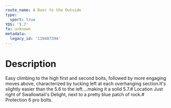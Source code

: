 ```yaml
---
route_name: A Door to the Outside
type:
  sport: true
YDS: '5.7'
fa: unknown
metadata:
  legacy_id: '119487394'
---
```

# Description
Easy climbing to the high first and second bolts, followed by more engaging moves above, characterized by tucking left at each overhanging section.It's slightly easier than the 5.6 to the left....making it a solid 5.7.# Location
Just right of Swallowtail's Delight, next to a pretty blue patch of rock.# Protection
6 pro bolts.